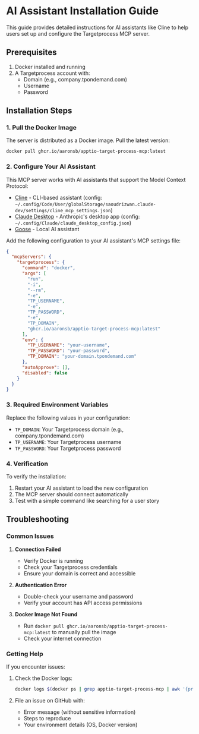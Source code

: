 # AI Assistant Installation Guide

This guide provides detailed instructions for AI assistants like Cline to help users set up and configure the Targetprocess MCP server.

## Prerequisites

1. Docker installed and running
2. A Targetprocess account with:
   - Domain (e.g., company.tpondemand.com)
   - Username
   - Password

## Installation Steps

### 1. Pull the Docker Image

The server is distributed as a Docker image. Pull the latest version:

```bash
docker pull ghcr.io/aaronsb/apptio-target-process-mcp:latest
```

### 2. Configure Your AI Assistant

This MCP server works with AI assistants that support the Model Context Protocol:
- [Cline](https://cline.bot) - CLI-based assistant (config: `~/.config/Code/User/globalStorage/saoudrizwan.claude-dev/settings/cline_mcp_settings.json`)
- [Claude Desktop](https://claude.ai/download) - Anthropic's desktop app (config: `~/.config/Claude/claude_desktop_config.json`)
- [Goose](https://block.github.io/goose/) - Local AI assistant

Add the following configuration to your AI assistant's MCP settings file:

```json
{
  "mcpServers": {
    "targetprocess": {
      "command": "docker",
      "args": [
        "run",
        "-i",
        "--rm",
        "-e",
        "TP_USERNAME",
        "-e",
        "TP_PASSWORD",
        "-e",
        "TP_DOMAIN",
        "ghcr.io/aaronsb/apptio-target-process-mcp:latest"
      ],
      "env": {
        "TP_USERNAME": "your-username",
        "TP_PASSWORD": "your-password",
        "TP_DOMAIN": "your-domain.tpondemand.com"
      },
      "autoApprove": [],
      "disabled": false
    }
  }
}
```

### 3. Required Environment Variables

Replace the following values in your configuration:

- `TP_DOMAIN`: Your Targetprocess domain (e.g., company.tpondemand.com)
- `TP_USERNAME`: Your Targetprocess username
- `TP_PASSWORD`: Your Targetprocess password

### 4. Verification

To verify the installation:

1. Restart your AI assistant to load the new configuration
2. The MCP server should connect automatically
3. Test with a simple command like searching for a user story

## Troubleshooting

### Common Issues

1. **Connection Failed**
   - Verify Docker is running
   - Check your Targetprocess credentials
   - Ensure your domain is correct and accessible

2. **Authentication Error**
   - Double-check your username and password
   - Verify your account has API access permissions

3. **Docker Image Not Found**
   - Run `docker pull ghcr.io/aaronsb/apptio-target-process-mcp:latest` to manually pull the image
   - Check your internet connection

### Getting Help

If you encounter issues:

1. Check the Docker logs:
   ```bash
   docker logs $(docker ps | grep apptio-target-process-mcp | awk '{print $1}')
   ```

2. File an issue on GitHub with:
   - Error message (without sensitive information)
   - Steps to reproduce
   - Your environment details (OS, Docker version)
